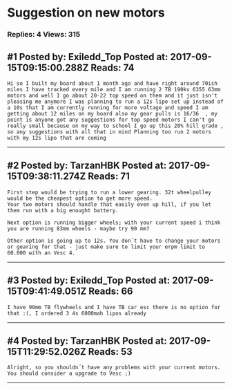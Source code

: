 # Suggestion on new motors

### Replies: 4 Views: 315

## \#1 Posted by: Exiledd_Top Posted at: 2017-09-15T09:15:00.288Z Reads: 74

```
Hi so I built my board about 1 month ago and have right around 70ish miles I have tracked every mile and I am running 2 TB 190kv 6355 63mm motors and well I go about 20-22 top speed on them and it just isn't pleasing me anymore I was planning to run a 12s lipo set up instead of a 10s that I am currently running for more voltage and speed I am getting about 12 miles on my board also my gear pulls is 16/36  , my point is anyone got any suggestions for top speed motors I can't go really small because on my way to school I go up this 20% hill grade , so any suggestions with all that in mind Planning too run 2 motors with my 12s lipo that are coming
```

---
## \#2 Posted by: TarzanHBK Posted at: 2017-09-15T09:38:11.274Z Reads: 71

```
First step would be trying to run a lower gearing. 32t wheelpulley would be the cheapest option to get more speed.
Your two motors should handle that easily even up hill, if you let them run with a big enought battery.

Next option is running bigger wheels; with your current speed i think you are running 83mm wheels - maybe try 90 mm?

Other option is going up to 12s. You don´t have to change your motors or gearing for that - just make sure to limit your erpm limit to 60.000 with an Vesc 4.
```

---
## \#3 Posted by: Exiledd_Top Posted at: 2017-09-15T09:41:49.051Z Reads: 66

```
I have 90mm TB flywheels and I have TB car esc there is no option for that :(, I ordered 3 4s 6000mah lipos already
```

---
## \#4 Posted by: TarzanHBK Posted at: 2017-09-15T11:29:52.026Z Reads: 53

```
Alright, so you shouldn´t have any problems with your current motors. You should consider a upgrade to Vesc ;)
```

---
